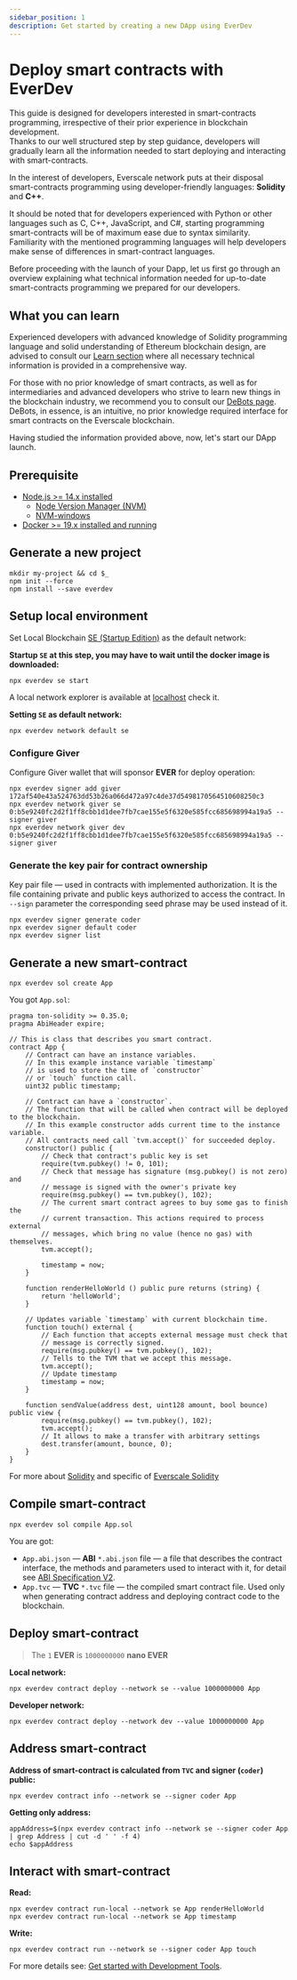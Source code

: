 ```yaml
---
sidebar_position: 1
description: Get started by creating a new DApp using EverDev
---
```


# Deploy smart contracts with EverDev
  
This guide is designed for developers interested in smart-contracts programming, irrespective of their prior experience in blockchain development.  
Thanks to our well structured step by step guidance, developers will gradually learn all the information needed to start deploying and interacting with smart-contracts. 

In the interest of developers, Everscale network puts at their disposal smart-contracts programming using developer-friendly languages: **Solidity** and **C++**.

It should be noted that for developers experienced with Python or other languages such as C, C++, JavaScript, and C#, starting programming smart-contracts will be of maximum ease due to syntax similarity.  
Familiarity with the mentioned programming languages will help developers make sense of differences in smart-contract languages.

Before proceeding with the launch of your Dapp, let us first go through an overview explaining what technical information needed for up-to-date smart-contracts programming we prepared for our developers.

## What you can learn

Experienced developers with advanced knowledge of Solidity programming language and solid understanding of Ethereum blockchain design, are advised to consult our [Learn section](../../learn/) where all necessary technical information is provided in a comprehensive way. 

For those with no prior knowledge of smart contracts, as well as for intermediaries and advanced developers who strive to learn new things in the blockchain industry, we recommend you to consult our [DeBots page](../../develop/debots/getting-started.md).  
DeBots, in essence, is an intuitive, no prior knowledge required interface for smart contracts on the Everscale blockchain.

Having studied the information provided above, now, let's start our DApp launch.

## Prerequisite

- [Node.js >= 14.x installed](https://nodejs.org)
  - [Node Version Manager (NVM)](https://github.com/nvm-sh/nvm)
  - [NVM-windows](https://github.com/coreybutler/nvm-windows)
- [Docker >= 19.x installed and running](https://docs.docker.com/desktop/#download-and-install)

## Generate a new project

```shell
mkdir my-project && cd $_
npm init --force
npm install --save everdev
```

## Setup local environment

Set Local Blockchain [SE (Startup Edition)](https://github.com/tonlabs/tonos-se) as the default network:

**Startup `SE` at this step, you may have to wait until the docker image is downloaded:**
```shell
npx everdev se start
```

A local network explorer is available at [localhost](http://localhost) check it.

**Setting `SE` as default network:** 
```shell
npx everdev network default se
```

### Configure Giver

Configure Giver wallet that will sponsor **EVER** for deploy operation:

```shell
npx everdev signer add giver 172af540e43a524763dd53b26a066d472a97c4de37d5498170564510608250c3
npx everdev network giver se 0:b5e9240fc2d2f1ff8cbb1d1dee7fb7cae155e5f6320e585fcc685698994a19a5 --signer giver
npx everdev network giver dev 0:b5e9240fc2d2f1ff8cbb1d1dee7fb7cae155e5f6320e585fcc685698994a19a5 --signer giver
```

### Generate the key pair for contract ownership

Key pair file — used in contracts with implemented authorization. It is the file containing private and public keys authorized to access the contract. In `--sign` parameter the corresponding seed phrase may be used instead of it.

```shell
npx everdev signer generate coder
npx everdev signer default coder
npx everdev signer list 
```

## Generate a new smart-contract

```shell
npx everdev sol create App
```

You got `App.sol`:

```solidity
pragma ton-solidity >= 0.35.0;
pragma AbiHeader expire;

// This is class that describes you smart contract.
contract App {
    // Contract can have an instance variables.
    // In this example instance variable `timestamp`
    // is used to store the time of `constructor`
    // or `touch` function call.
    uint32 public timestamp;

    // Contract can have a `constructor`. 
    // The function that will be called when contract will be deployed to the blockchain.
    // In this example constructor adds current time to the instance variable.
    // All contracts need call `tvm.accept()` for succeeded deploy.
    constructor() public {
        // Check that contract's public key is set
        require(tvm.pubkey() != 0, 101);
        // Check that message has signature (msg.pubkey() is not zero) and
        // message is signed with the owner's private key
        require(msg.pubkey() == tvm.pubkey(), 102);
        // The current smart contract agrees to buy some gas to finish the
        // current transaction. This actions required to process external
        // messages, which bring no value (hence no gas) with themselves.
        tvm.accept();

        timestamp = now;
    }

    function renderHelloWorld () public pure returns (string) {
        return 'helloWorld';
    }

    // Updates variable `timestamp` with current blockchain time.
    function touch() external {
        // Each function that accepts external message must check that
        // message is correctly signed.
        require(msg.pubkey() == tvm.pubkey(), 102);
        // Tells to the TVM that we accept this message.
        tvm.accept();
        // Update timestamp
        timestamp = now;
    }

    function sendValue(address dest, uint128 amount, bool bounce) public view {
        require(msg.pubkey() == tvm.pubkey(), 102);
        tvm.accept();
        // It allows to make a transfer with arbitrary settings
        dest.transfer(amount, bounce, 0);
    }
}
```

For more about [Solidity](https://docs.soliditylang.org/en/v0.8.10/structure-of-a-contract.html) and specific of [Everscale Solidity](https://github.com/tonlabs/TON-Solidity-Compiler/blob/master/API.md)

## Compile smart-contract

```shell
npx everdev sol compile App.sol
```

You are got:

- `App.abi.json` — **ABI** `*.abi.json` file — a file that describes the contract interface, the methods and parameters used to interact with it, for detail see [ABI Specification V2](https://docs.ton.dev/86757ecb2/p/40ba94-abi-specification-v2).
- `App.tvc` — **TVC** `*.tvc` file — the compiled smart contract file. Used only when generating contract address and deploying contract code to the blockchain.

## Deploy smart-contract

> The `1` **EVER** is `1000000000` **nano EVER**

**Local network:**
```shell
npx everdev contract deploy --network se --value 1000000000 App
```

**Developer network:**
```shell
npx everdev contract deploy --network dev --value 1000000000 App
```

## Address smart-contract

**Address of smart-contract is calculated from `TVC` and signer (`coder`) public:**
```shell
npx everdev contract info --network se --signer coder App
```

**Getting only address:**
```shell
appAddress=$(npx everdev contract info --network se --signer coder App | grep Address | cut -d ' ' -f 4)
echo $appAddress
```

## Interact with smart-contract

**Read:**
```shell
npx everdev contract run-local --network se App renderHelloWorld
npx everdev contract run-local --network se App timestamp
```

**Write:**
```shell
npx everdev contract run --network se --signer coder App touch
```

For more details see: [Get started with Development Tools](../../develop/tools/overview.md).
